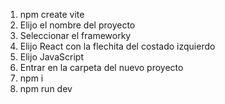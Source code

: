 1. npm create vite  
2. Elijo el nombre del proyecto
3. Seleccionar el frameworky
4. Elijo React con la flechita del costado izquierdo
5. Elijo JavaScript
6. Entrar en la carpeta del nuevo proyecto
7. npm i
8. npm run dev